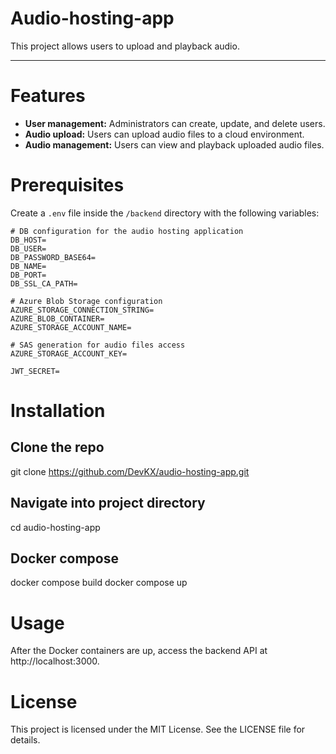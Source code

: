 # Audio-hosting-app

This project allows users to upload and playback audio.

---

# Features
- **User management:** Administrators can create, update, and delete users.
- **Audio upload:** Users can upload audio files to a cloud environment.
- **Audio management:** Users can view and playback uploaded audio files.


# Prerequisites
Create a `.env` file inside the `/backend` directory with the following variables:

```env
# DB configuration for the audio hosting application
DB_HOST=
DB_USER=
DB_PASSWORD_BASE64=
DB_NAME=
DB_PORT=
DB_SSL_CA_PATH=

# Azure Blob Storage configuration
AZURE_STORAGE_CONNECTION_STRING=
AZURE_BLOB_CONTAINER=
AZURE_STORAGE_ACCOUNT_NAME=

# SAS generation for audio files access
AZURE_STORAGE_ACCOUNT_KEY=

JWT_SECRET=

```

# Installation

## Clone the repo
git clone https://github.com/DevKX/audio-hosting-app.git

## Navigate into project directory
cd audio-hosting-app

## Docker compose
docker compose build
docker compose up


# Usage
After the Docker containers are up, access the backend API at http://localhost:3000.

# License
This project is licensed under the MIT License. See the LICENSE file for details.
